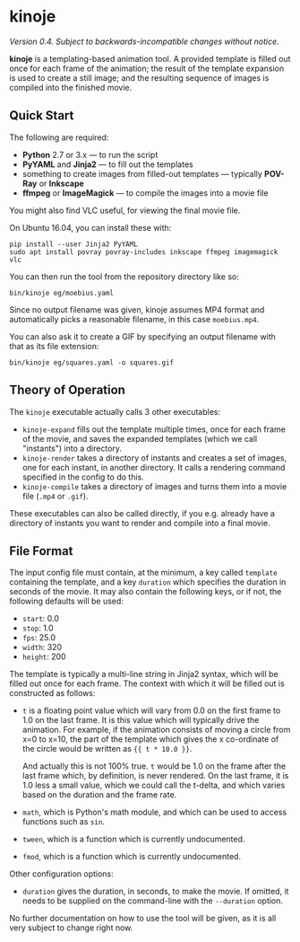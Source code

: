 kinoje
======

*Version 0.4.  Subject to backwards-incompatible changes without notice.*

**kinoje** is a templating-based animation tool.  A provided template is filled out once for each
frame of the animation; the result of the template expansion is used to create a still image; and
the resulting sequence of images is compiled into the finished movie.

Quick Start
-----------

The following are required:

*   **Python** 2.7 or 3.x — to run the script
*   **PyYAML** and **Jinja2** — to fill out the templates
*   something to create images from filled-out templates — typically **POV-Ray** or **Inkscape**
*   **ffmpeg** or **ImageMagick** — to compile the images into a movie file

You might also find VLC useful, for viewing the final movie file.

On Ubuntu 16.04, you can install these with:

    pip install --user Jinja2 PyYAML
    sudo apt install povray povray-includes inkscape ffmpeg imagemagick vlc

You can then run the tool from the repository directory like so:

    bin/kinoje eg/moebius.yaml

Since no output filename was given, kinoje assumes MP4 format and automatically picks a reasonable
filename, in this case `moebius.mp4`.

You can also ask it to create a GIF by specifying an output filename with that as its file extension:

    bin/kinoje eg/squares.yaml -o squares.gif

Theory of Operation
-------------------

The `kinoje` executable actually calls 3 other executables:

*   `kinoje-expand` fills out the template multiple times, once for each frame of the movie, and
    saves the expanded templates (which we call "instants") into a directory.
*   `kinoje-render` takes a directory of instants and creates a set of images, one for each instant,
    in another directory.  It calls a rendering command specified in the config to do this.
*   `kinoje-compile` takes a directory of images and turns them into a movie file (`.mp4` or `.gif`).

These executables can also be called directly, if you e.g. already have a directory of instants
you want to render and compile into a final movie.

File Format
-----------

The input config file must contain, at the minimum, a key called `template` containing the template,
and a key `duration` which specifies the duration in seconds of the movie.  It may also contain
the following keys, or if not, the following defaults will be used:

*   `start`: 0.0
*   `stop`: 1.0
*   `fps`: 25.0
*   `width`: 320
*   `height`: 200

The template is typically a multi-line string in Jinja2 syntax, which will be filled out once for
each frame.  The context with which it will be filled out is constructed as follows:

*   `t` is a floating point value which will vary from 0.0 on the first frame to 1.0 on the last
    frame.  It is this value which will typically drive the animation.  For example, if the animation
    consists of moving a circle from x=0 to x=10, the part of the template which gives the x
    co-ordinate of the circle would be written as `{{ t * 10.0 }}`.
    
    And actually this is not 100% true.  `t` would be 1.0 on the frame after the last frame
    which, by definition, is never rendered.  On the last frame, it is 1.0 less a small value,
    which we could call the t-delta, and which varies based on the duration and the frame rate.

*   `math`, which is Python's math module, and which can be used to access functions such as `sin`.

*   `tween`, which is a function which is currently undocumented.

*   `fmod`, which is a function which is currently undocumented.

Other configuration options:

*   `duration` gives the duration, in seconds, to make the movie.  If omitted, it needs to be
    supplied on the command-line with the `--duration` option.

No further documentation on how to use the tool will be given, as it is all very subject to change
right now.

